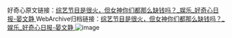 好奇心原文链接：[综艺节目是很火，但女神你们都那么缺钱吗？_娱乐_好奇心日报-晏文静 ](https://www.qdaily.com/articles/11562.html)
WebArchive归档链接：[综艺节目是很火，但女神你们都那么缺钱吗？_娱乐_好奇心日报-晏文静 ](http://web.archive.org/web/20190623170735/https://www.qdaily.com/articles/11562.html)
![image](http://ww3.sinaimg.cn/large/007d5XDply1g3waa5j0x1j30u02n2nkw)